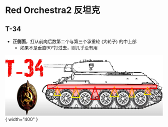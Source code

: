 # Red Orchestra2 反坦克

## T-34

* **正侧面**，打从前向后数第二个与第三个承重轮 (大轮子) 的中上部
	* 如果不是垂直90°打过去，则几乎没有用

![输入图片说明](https://github.com/ymma98/picx-images-hosting/raw/master/20241217/image.32i0tbognl.webp){ width="400" }

<!--stackedit_data:
eyJoaXN0b3J5IjpbLTg1NzQwNjY1XX0=
-->